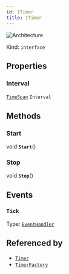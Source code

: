 ```yaml
---
id: ITimer
title: ITimer
---
```


![Architecture](https://img.shields.io/badge/architecture-new_&_old-green)

Kind: `interface`

## Properties
### Interval
 [`TimeSpan`](https://docs.microsoft.com/uwp/api/Windows.Foundation.TimeSpan) `Interval`

## Methods
### Start
void **`Start`**()

### Stop
void **`Stop`**()

## Events
### `Tick`
Type: [`EventHandler`](https://docs.microsoft.com/uwp/api/Windows.Foundation.EventHandler-1)<Object>

## Referenced by
- [`Timer`](Timer)
- [`TimerFactory`](TimerFactory)
